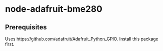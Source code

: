 # node-adafruit-bme280

## Prerequisites
Uses https://github.com/adafruit/Adafruit_Python_GPIO. Install this package first.
